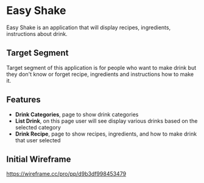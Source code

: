 # Easy Shake
Easy Shake is an application that will display recipes, ingredients, instructions about drink.

## Target Segment
Target segment of this application is for people who want to make drink but they don't know or forget recipe, ingredients and instructions how to make it.

## Features
- **Drink Categories**, page to show drink categories
- **List Drink**, on this page user will see display various drinks based on the selected category
- **Drink Recipe**, page to show recipes, ingredients, and how to make drink that user selected

## Initial Wireframe
https://wireframe.cc/pro/pp/d9b3df998453479
